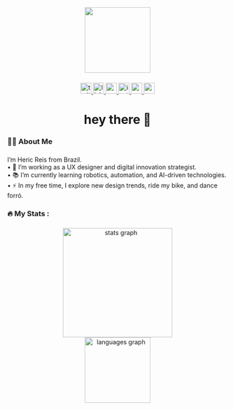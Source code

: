 <div align="center">
  <img height="150" src="https://avatars.githubusercontent.com/u/4956588?s=400&u=5f4b45e6727cd8609d76b853005534ad1e10188c&v=4"  />
</div>

###

<div align="center">
  <a href="https://www.reddit.com/user/hericdk/" target="_blank">
    <img src="https://img.shields.io/static/v1?message=Reddit&logo=twitter&label=&color=orange&logoColor=white&labelColor=&style=for-the-badge" height="25" alt="twitter logo"  />
  </a>
  <a href="https://www.linkedin.com/in/hericdk/" target="_blank">
    <img src="https://img.shields.io/static/v1?message=LinkedIn&logo=linkedin&label=&color=0077B5&logoColor=white&labelColor=000&style=for-the-badge" height="25" alt="linkedin logo"  />
  </a>
  <a href="https://www.youtube.com/@_heric" target="_blank">
    <img src="https://img.shields.io/static/v1?message=Youtube&logo=youtube&label=&color=FF0000&logoColor=white&labelColor=000&style=for-the-badge" height="25" alt="youtube logo"  />
  </a>
  <a href="https://www.instagram.com/hericdk/" target="_blank">
    <img src="https://img.shields.io/static/v1?message=Instagram&logo=instagram&label=&color=E4405F&logoColor=white&labelColor=000&style=for-the-badge" height="25" alt="instagram logo"  />
  </a>
  <a href="https://codepen.io/hericdk" target="_blank">
    <img src="https://img.shields.io/static/v1?message=Codepen&logo=codepen&label=&color=000000&logoColor=white&labelColor=&style=for-the-badge" height="25" alt="codepen logo"  />
  </a>
  <a href="https://unsplash.com/pt-br/@hericdk" target="_blank">
    <img src="https://img.shields.io/static/v1?message=Unsplash&logo=unsplash&label=&color=111&logoColor=white&labelColor=&style=for-the-badge" height="25" alt="unsplash logo"  />
  </a>
</div>

###

<h1 align="center">hey there 👋</h1>

###

<h3 align="left">👩‍💻  About Me</h3>

###

<p align="left">I’m Heric Reis from Brazil.<br>• 🔭 I’m working as a UX designer and digital innovation strategist.<br>• 📚 I’m currently learning robotics, automation, and AI-driven technologies.<br>• ⚡ In my free time, I explore new design trends, ride my bike, and dance forró.</p>

###

<h3 align="left">🔥   My Stats :</h3>

###

<div align="center">
  <img src="https://github-readme-stats.vercel.app/api?username=hericdk&hide_title=false&hide_rank=false&show_icons=true&include_all_commits=true&count_private=true&disable_animations=false&theme=dracula&locale=en&hide_border=true&order=1" height="250" alt="stats graph" /> <br>
  <img src="https://github-readme-stats.vercel.app/api/top-langs?username=hericdk&locale=en&hide_title=true&layout=compact&card_width=320&langs_count=5&theme=dracula&hide_border=true&order=2" height="150" alt="languages graph"  />
</div>

###
